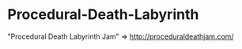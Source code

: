 Procedural-Death-Labyrinth
==========================

"Procedural Death Labyrinth Jam" => http://proceduraldeathjam.com/
